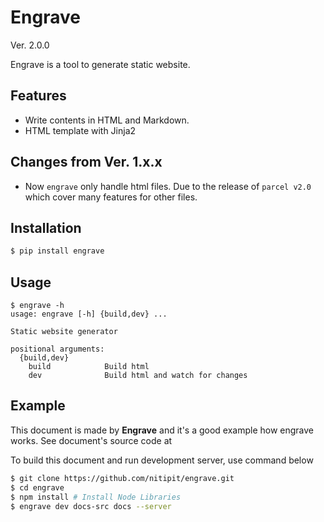 <h1>Engrave</h1> <el-badge>Ver. 2.0.0</el-badge>

Engrave is a tool to generate static website.

## Features
- Write contents in HTML and Markdown.
- HTML template with Jinja2

## Changes from Ver. 1.x.x
- Now `engrave` only handle html files. Due to the release of
  `parcel v2.0` which cover many features for other files.

## Installation
```bash
$ pip install engrave
```

## Usage
```
$ engrave -h
usage: engrave [-h] {build,dev} ...

Static website generator

positional arguments:
  {build,dev}
    build            Build html
    dev              Build html and watch for changes
```

## Example
This document is made by **Engrave** and it's a good example how engrave works.
See document's source code at
[](https://github.com/nitipit/engrave/tree/main/docs-src)

To build this document and run development server, use command below

```bash
$ git clone https://github.com/nitipit/engrave.git
$ cd engrave
$ npm install # Install Node Libraries
$ engrave dev docs-src docs --server
```
